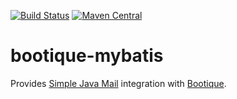 <!--
  Licensed to ObjectStyle LLC under one
  or more contributor license agreements.  See the NOTICE file
  distributed with this work for additional information
  regarding copyright ownership.  The ObjectStyle LLC licenses
  this file to you under the Apache License, Version 2.0 (the
  "License"); you may not use this file except in compliance
  with the License.  You may obtain a copy of the License at

    http://www.apache.org/licenses/LICENSE-2.0

  Unless required by applicable law or agreed to in writing,
  software distributed under the License is distributed on an
  "AS IS" BASIS, WITHOUT WARRANTIES OR CONDITIONS OF ANY
  KIND, either express or implied.  See the License for the
  specific language governing permissions and limitations
  under the License.
  -->

[![Build Status](https://travis-ci.org/bootique/bootique-simplejavamail.svg)](https://travis-ci.org/bootique/bootique-simplejavamail)
[![Maven Central](https://img.shields.io/maven-central/v/io.bootique.simplejavamail/bootique-simplejavamail.svg?colorB=brightgreen)](https://search.maven.org/artifact/io.bootique.simplejavamail/bootique-simplejavamail/)

# bootique-mybatis

Provides [Simple Java Mail](http://www.simplejavamail.org/) integration with [Bootique](https://bootique.io).

